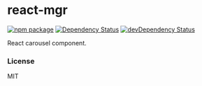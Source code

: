 # react-mgr

[![npm package](https://badge.fury.io/js/react-mgr.svg)](https://www.npmjs.org/package/react-mgr)
[![Dependency Status](https://david-dm.org/opensource-cards/react-mgr.svg)](https://david-dm.org/opensource-cards/react-mgr)
[![devDependency Status](https://david-dm.org/opensource-cards/react-mgr/dev-status.svg)](https://david-dm.org/opensource-cards/react-mgr#info=devDependencies)

React carousel component.

### License

MIT
